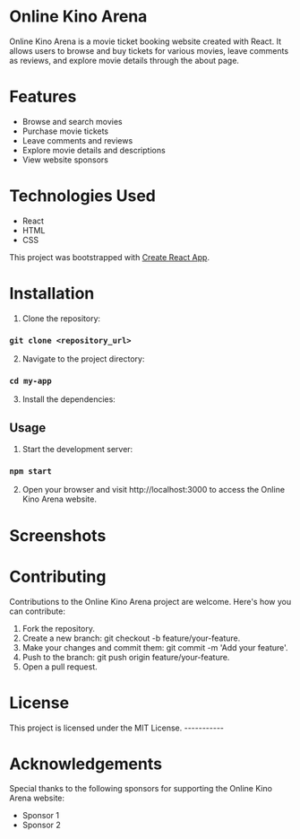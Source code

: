 # Online Kino Arena
Online Kino Arena is a movie ticket booking website created with React. It allows users to browse and buy tickets for various movies, leave comments as reviews, and explore movie details through the about page.

# Features
* Browse and search movies
* Purchase movie tickets
* Leave comments and reviews
* Explore movie details and descriptions
* View website sponsors

# Technologies Used
* React
* HTML
* CSS

This project was bootstrapped with [Create React App](https://github.com/facebook/create-react-app).

# Installation

1. Clone the repository:

### `git clone <repository_url>`

2. Navigate to the project directory:

### `cd my-app`

3. Install the dependencies:

## Usage

1. Start the development server:

### `npm start`

2. Open your browser and visit http://localhost:3000 to access the Online Kino Arena website.


# Screenshots


# Contributing

Contributions to the Online Kino Arena project are welcome. Here's how you can contribute:

1. Fork the repository.
2. Create a new branch: git checkout -b feature/your-feature.
3. Make your changes and commit them: git commit -m 'Add your feature'.
4. Push to the branch: git push origin feature/your-feature.
5. Open a pull request.

# License

This project is licensed under the MIT License.
                                   ----------- 

# Acknowledgements

Special thanks to the following sponsors for supporting the Online Kino Arena website:

* Sponsor 1
* Sponsor 2

